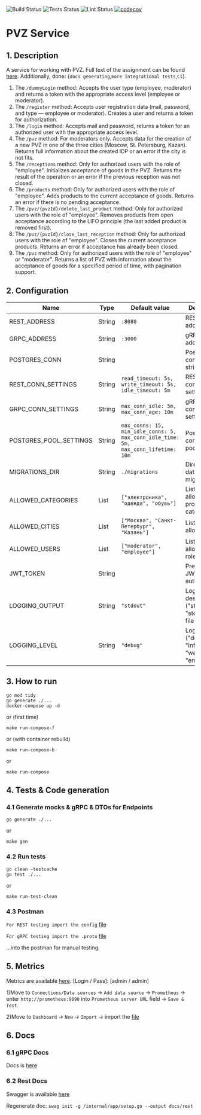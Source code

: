 ![Build Status](https://github.com/Gburan/pvz-service/actions/workflows/build.yml/badge.svg?job=build)
![Tests Status](https://github.com/Gburan/pvz-service/actions/workflows/test.yml/badge.svg?job=test)
![Lint Status](https://github.com/Gburan/pvz-service/actions/workflows/lint.yml/badge.svg?job=lint)
[![codecov](https://codecov.io/gh/Gburan/pvz-service/graph/badge.svg?token=8OFOUGXOYL)](https://codecov.io/gh/Gburan/pvz-service)

# PVZ Service

## 1. Description

A service for working with PVZ. Full text of the assignment can be found [here](./task).
Additionally, done: {`docs generating`,`more integrational tests`,`CI`}.

1. The `/dummyLogin` method: Accepts the user type (employee, moderator) and returns a token with the appropriate
   access level (employee or moderator).
2. The `/register` method: Accepts user registration data (mail, password, and type — employee or moderator).
   Creates a user and returns a token for authorization.
3. The `/login` method: Accepts mail and password, returns a token for an authorized user with the appropriate
   access level.
4. The `/pvz` method: For moderators only. Accepts data for the creation of a new PVZ in one of the three
   cities (Moscow, St. Petersburg, Kazan). Returns full information about the created IDP or an error if the city is not
   fits.
5. The `/receptions` method: Only for authorized users with the role of "employee". Initializes
   acceptance of goods in the PVZ. Returns the result of the operation or an error if the previous reception was not
   closed.
6. The `/products` method: Only for authorized users with the role of "employee". Adds products to
   the current acceptance of goods. Returns an error if there is no pending acceptance.
7. The `/pvz/{pvzId}/delete_last_product` method: Only for authorized users with the role of "employee". Removes
   products from
   open acceptance according to the LIFO principle (the last added product is removed first).
8. The `/pvz/{pvzId}/close_last_reception` method: Only for authorized users with the role of "employee". Closes the
   current acceptance
   products. Returns an error if acceptance has already been closed.
9. The `/pvz` method: Only for authorized users with the role of "employee" or "moderator". Returns
   a list of PVZ with information about the acceptance of goods for a specified period of time, with pagination support.

## 2. Configuration

| Name                   | Type   | Default value                                                                      | Description                                               |
|------------------------|--------|------------------------------------------------------------------------------------|-----------------------------------------------------------|
| REST_ADDRESS           | String | `:8080`                                                                            | REST server address                                       |
| GRPC_ADDRESS           | String | `:3000`                                                                            | gRPC server address                                       |
| POSTGRES_CONN          | String |                                                                                    | PostgreSQL connection string                              |
| REST_CONN_SETTINGS     | String | `read_timeout: 5s, write_timeout: 5s, idle_timeout: 5m`                            | REST connection settings                                  |
| GRPC_CONN_SETTINGS     | String | `max_conn_idle: 5m, max_conn_age: 10m`                                             | gRPC connection settings                                  |
| POSTGRES_POOL_SETTINGS | String | `max_conns: 15, min_idle_conns: 5, max_conn_idle_time: 5m, max_conn_lifetime: 10m` | PostgreSQL connection pool settings                       |
| MIGRATIONS_DIR         | String | `./migrations`                                                                     | Directory for database migrations                         |
| ALLOWED_CATEGORIES     | List   | `["электроника", "одежда", "обувь"]`                                               | List of allowed product categories                        |
| ALLOWED_CITIES         | List   | `["Москва", "Санкт-Петербург", "Казань"]`                                          | List of allowed cities                                    |
| ALLOWED_USERS          | List   | `["moderator", "employee"]`                                                        | List of allowed user roles                                |
| JWT_TOKEN              | String |                                                                                    | Predefined JWT token for authentication                   |
| LOGGING_OUTPUT         | String | `"stdout"`                                                                         | Log output destination ("stdout", "stderr", or file path) |
| LOGGING_LEVEL          | String | `"debug"`                                                                          | Log level ("debug", "info", "warn", "error")              |

## 3. How to run

```
go mod tidy
go generate ./...
docker-compose up -d
```

or (first time)

```
make run-compose-f
```

or (with container rebuild)

```
make run-compose-b
```

or

```
make run-compose
```

## 4. Tests & Code generation

### 4.1 Generate mocks & gRPC & DTOs for Endpoints

```
go generate ./...
```

or

```
make gen
```

### 4.2 Run tests

```
go clean -testcache
go test ./...
```

or

```
make run-test-clean
```

### 4.3 Postman

`For REST testing import the config` [file](./test/postman/PVZ.postman_collection.json)

`For gRPC testing import the .proto` [file](./api/v1/proto/pvz.proto)

...into the postman for manual testing.

## 5. Metrics

Metrics are available [here](http://localhost:3030/). [Login / Pass]: [admin / admin]

1)Move to `Connections/Data sources`
-> `Add data source` -> `Prometheus` -> enter `http://prometheus:9090` into `Prometheus server URL` field
-> `Save & Test`.

2)Move to `Dashboard` -> `New` -> `Import` -> import the [file](./metrics/grafana/pvz_service-1748169298112.json)


## 6. Docs

### 6.1 gRPC Docs

Docs is [here](./docs/grpc/grpc.md)

### 6.2 Rest Docs

Swagger is available [here](http://localhost:8080/swagger/)

Regenerate doc: `swag init -g /internal/app/setup.go --output docs/rest`

